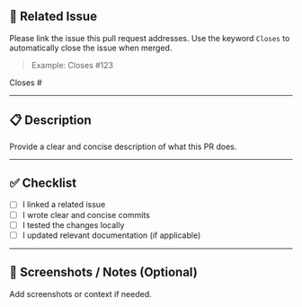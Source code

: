 ## 🔗 Related Issue

Please link the issue this pull request addresses. Use the keyword `Closes` to automatically close the issue when merged.

> Example: Closes #123

Closes #

---

## 📋 Description

Provide a clear and concise description of what this PR does.

---

## ✅ Checklist

- [ ] I linked a related issue
- [ ] I wrote clear and concise commits
- [ ] I tested the changes locally
- [ ] I updated relevant documentation (if applicable)

---

## 📎 Screenshots / Notes (Optional)

Add screenshots or context if needed.
